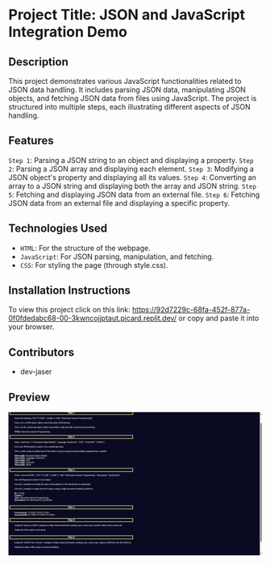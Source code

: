 # Project Title: JSON and JavaScript Integration Demo

## Description
This project demonstrates various JavaScript functionalities related to JSON data handling. It includes parsing JSON data, manipulating JSON objects, and fetching JSON data from files using JavaScript. The project is structured into multiple steps, each illustrating different aspects of JSON handling.

## Features
`Step 1`: Parsing a JSON string to an object and displaying a property.
`Step 2`: Parsing a JSON array and displaying each element.
`Step 3`: Modifying a JSON object's property and displaying all its values.
`Step 4`: Converting an array to a JSON string and displaying both the array and JSON string.
`Step 5`: Fetching and displaying JSON data from an external file.
`Step 6`: Fetching JSON data from an external file and displaying a specific property.

## Technologies Used
- `HTML`: For the structure of the webpage.
- `JavaScript`: For JSON parsing, manipulation, and fetching.
- `CSS`: For styling the page (through style.css).

## Installation Instructions
To view this project click on this link: https://92d7229c-68fa-452f-877a-0f0fdedabc68-00-3kwncojjptaut.picard.replit.dev/ or copy and paste it into your browser.

## Contributors
- dev-jaser

## Preview
![screenshot of JSON and JS integration Demo By: dev-jaser](image.png)
